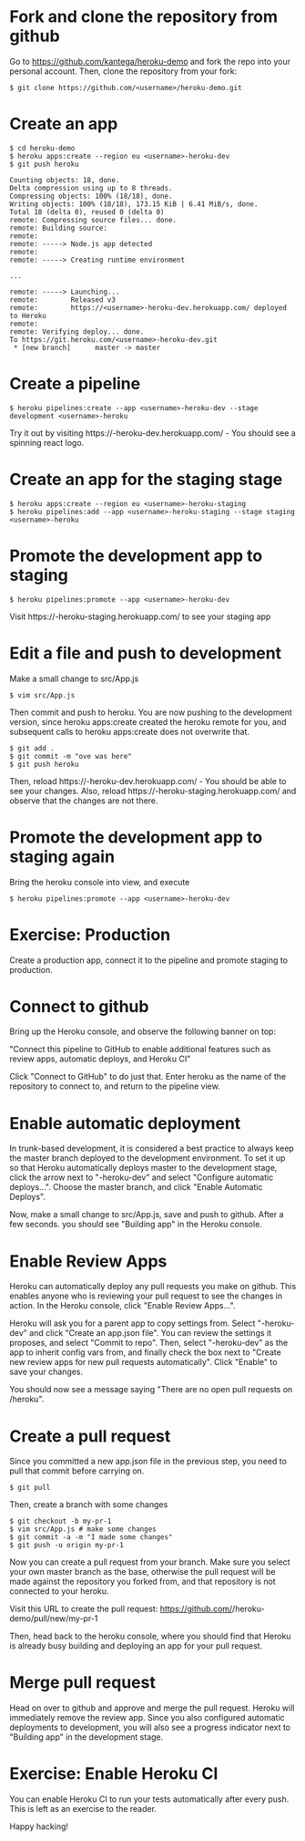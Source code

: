 # Fork and clone the repository from github
Go to https://github.com/kantega/heroku-demo and fork the repo into your personal account. 
Then, clone the repository from your fork: 

    $ git clone https://github.com/<username>/heroku-demo.git

# Create an app

    $ cd heroku-demo
    $ heroku apps:create --region eu <username>-heroku-dev
    $ git push heroku
    
    Counting objects: 18, done.
    Delta compression using up to 8 threads.
    Compressing objects: 100% (18/18), done.
    Writing objects: 100% (18/18), 173.15 KiB | 6.41 MiB/s, done.
    Total 18 (delta 0), reused 0 (delta 0)
    remote: Compressing source files... done.
    remote: Building source:
    remote:
    remote: -----> Node.js app detected
    remote:
    remote: -----> Creating runtime environment

    ...
    
    remote: -----> Launching...
    remote:        Released v3
    remote:        https://<username>-heroku-dev.herokuapp.com/ deployed to Heroku
    remote:
    remote: Verifying deploy... done.
    To https://git.heroku.com/<username>-heroku-dev.git
     * [new branch]      master -> master


# Create a pipeline

    $ heroku pipelines:create --app <username>-heroku-dev --stage development <username>-heroku

Try it out by visiting https://<username>-heroku-dev.herokuapp.com/ - You should see a spinning
react logo. 

# Create an app for the staging stage
    $ heroku apps:create --region eu <username>-heroku-staging
    $ heroku pipelines:add --app <username>-heroku-staging --stage staging <username>-heroku

# Promote the development app to staging

    $ heroku pipelines:promote --app <username>-heroku-dev

Visit https://<username>-heroku-staging.herokuapp.com/ to see your staging app

# Edit a file and push to development
    
Make a small change to src/App.js

    $ vim src/App.js

Then commit and push to heroku. You are now pushing to the development version, since heroku apps:create
created the heroku remote for you, and subsequent calls to heroku apps:create does not overwrite that. 

    $ git add .
    $ git commit -m "ove was here"
    $ git push heroku

Then, reload https://<username>-heroku-dev.herokuapp.com/ - You should be able to see your changes. 
Also, reload https://<username>-heroku-staging.herokuapp.com/ and observe that the changes are not there.

# Promote the development app to staging again

Bring the heroku console into view, and execute 

    $ heroku pipelines:promote --app <username>-heroku-dev

# Exercise: Production

Create a production app, connect it to the pipeline and promote staging to production. 

# Connect to github

Bring up the Heroku console, and observe the following banner on top: 

"Connect this pipeline to GitHub to enable additional features such as review apps, 
automatic deploys, and Heroku CI"

Click "Connect to GitHub" to do just that. Enter heroku as the name of the repository to connect
to, and return to the pipeline view. 

# Enable automatic deployment

In trunk-based development, it is considered a best practice to always keep the master branch deployed
to the development environment. To set it up so that Heroku automatically deploys master to the development
stage, click the arrow next to "<username>-heroku-dev" and select "Configure automatic deploys...". Choose
the master branch, and click "Enable Automatic Deploys". 

Now, make a small change to src/App.js, save and push to github. After a few seconds. you should see
"Building app" in the Heroku console. 

# Enable Review Apps

Heroku can automatically deploy any pull requests you make on github. This enables anyone who is reviewing
your pull request to see the changes in action. In the Heroku console, click "Enable Review Apps...". 

Heroku will ask you for a parent app to copy settings from. Select "<username>-heroku-dev" and click
"Create an app.json file". You can review the settings it proposes, and select "Commit to repo". Then, 
select "<username>-heroku-dev" as the app to inherit config vars from, and finally 
check the box next to "Create new review apps for new pull requests automatically". Click "Enable" to 
save your changes. 

You should now see a message saying "There are no open pull requests on <username>/heroku". 

# Create a pull request

Since you committed a new app.json file in the previous step, you need to pull that commit before
carrying on. 

    $ git pull 

Then, create a branch with some changes

    $ git checkout -b my-pr-1
    $ vim src/App.js # make some changes
    $ git commit -a -m "I made some changes"
    $ git push -u origin my-pr-1

Now you can create a pull request from your branch.
Make sure you select your own master branch as the base, otherwise the pull request will be made 
against the repository you forked from, and that repository is not connected to your heroku. 

Visit this URL to create the pull request:
https://github.com/<username>/heroku-demo/pull/new/my-pr-1

Then, head back to the heroku console, where you should find that Heroku is already busy building
and deploying an app for your pull request. 

# Merge pull request

Head on over to github and approve and merge the pull request. Heroku will immediately remove the
review app. Since you also configured automatic deployments to development, you will also see a progress 
indicator next to "Building app" in the development stage. 

# Exercise: Enable Heroku CI

You can enable Heroku CI to run your tests automatically after every push. This is left as an
exercise to the reader. 


Happy hacking!




